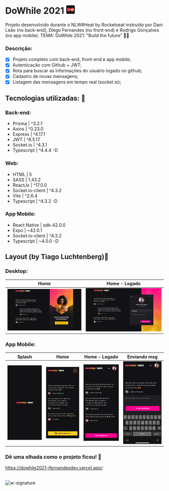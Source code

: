 # DoWhile 2021 <img src='https://github.com/jfernandesdev/dowhile2021/blob/e9dc38293a5833714a68c26a69634eed343dcf24/frontend/src/assets/favicon.png' width='27px' />

Projeto desenvolvido durante o NLW#Heat by Rocketseat instruído por Dani Leão (no back-end), Diego Fernandes (no front-end) e Rodrigo Gonçalves (no app mobile). TEMA: DoWhile 2021: "Build the future" 🚀💬

### Descrição:

- [x] Projeto completo com back-end, front-end e app mobile;
- [x] Autenticação com Github + JWT;
- [x] Rota para buscar as informações do usuário logado no github;
- [x] Cadastro de novas mensagens;
- [x] Listagem das mensagens em tempo real (socket.io);

## Tecnologias utilizadas: 🚀

### Back-end:

- Prisma | ^3.2.1
- Axios | ^0.23.0
- Express | ^4.17.1
- JWT | ^8.5.17
- Socket.io | ^4.3.1
- Typescript | ^4.4.4 -D

### Web:

- HTML | 5
- SASS | 1.43.2
- ReactJs | ^17.0.0
- Socket.io-client | ^4.3.2
- Vite | ^2.6.4
- Typescript | ^4.3.2 -D

### App Mobile:

- React Native | sdk-42.0.0
- Expo | ~42.0.1
- Socket.io-client | ^4.3.2
- Typescript | ~4.0.0 -D

## Layout (by Tiago Luchtenberg)🤩

### Desktop:

|Home |Home - Logado
| --- | --- |
<img src="https://github.com/jfernandesdev/dowhile2021/blob/170b5eb99451069a7160ddd463f21f7947bbcd44/frontend/src/assets/layout/layout-1.png" /> | <img src="https://github.com/jfernandesdev/dowhile2021/blob/170b5eb99451069a7160ddd463f21f7947bbcd44/frontend/src/assets/layout/layout-2.png" /> 

### App Mobile:

| Splash | Home | Home - Logado | Enviando msg
| --- | --- | --- | --- |
<img src="https://github.com/jfernandesdev/dowhile2021/blob/170b5eb99451069a7160ddd463f21f7947bbcd44/frontend/src/assets/layout/layout-mobile-1.png" width='275px' /> | <img src="https://github.com/jfernandesdev/dowhile2021/blob/170b5eb99451069a7160ddd463f21f7947bbcd44/frontend/src/assets/layout/layout-mobile-2.png" width='275px' /> | <img src="https://github.com/jfernandesdev/dowhile2021/blob/170b5eb99451069a7160ddd463f21f7947bbcd44/frontend/src/assets/layout/layout-mobile-3.png" width='275px' /> | <img src="https://github.com/jfernandesdev/dowhile2021/blob/170b5eb99451069a7160ddd463f21f7947bbcd44/frontend/src/assets/layout/layout-mobile-4.png" width='275px' /> 

### Dê uma olhada como o projeto ficou! 👀

https://dowhile2021-jfernandesdev.vercel.app/

<br>

<img src="https://i.ibb.co/n1SbQZw/w-signature.png" alt="w-signature" border="0" width='300px' />
